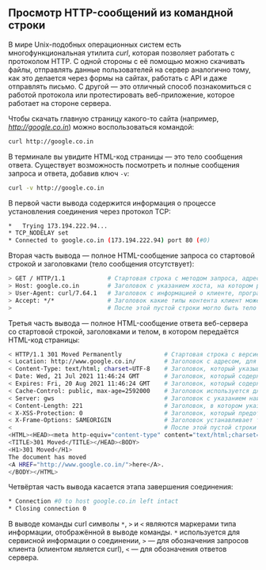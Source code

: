 ## Просмотр HTTP-сообщений из командной строки

В мире Unix-подобных операционных систем есть многофункциональная утилита _curl_, которая позволяет работать с протоколом HTTP. С одной стороны с её помощью можно скачивать файлы, отправлять данные пользователей на сервер аналогично тому, как это делается через формы на сайтах, работать с API и даже отправлять письмо. С другой — это отличный способ познакомиться с работой протокола или протестировать веб-приложение, которое работает на стороне сервера.

Чтобы скачать главную страницу какого-то сайта (например, _http://google.co.in_) можно воспользоваться командой:

```bash
curl http://google.co.in
```

В терминале вы увидите HTML-код страницы — это тело сообщения ответа. Существует возможность посмотреть и полные сообщения запроса и ответа, добавив ключ `-v`:

```bash
curl -v http://google.co.in
```

В первой части вывода содержится информация о процессе установления соединения через протокол TCP:

```bash
*   Trying 173.194.222.94...
* TCP_NODELAY set
* Connected to google.co.in (173.194.222.94) port 80 (#0)
```

Вторая часть вывода — полное HTML-сообщение запроса со стартовой строкой и заголовками (тело сообщения отсутствует):

```bash
> GET / HTTP/1.1            # Стартовая строка с методом запроса, адресом внутри сайта и версией протокола
> Host: google.co.in        # Заголовок с указанием хоста, на котором работает веб-сервер
> User-Agent: curl/7.64.1   # Заголовок с информацией о клиенте, программе запущенной у пользователя
> Accept: */*               # Заголовок какие типы контента клиент может понять
>                           # После этой пустой строки могло быть тело запроса
```

Третья часть вывода — полное HTML-сообщение ответа веб-сервера со стартовой строкой, заголовками и телом, в котором передаётся HTML-код страницы:

```bash
< HTTP/1.1 301 Moved Permanently            # Стартовая строка с версией протокола, кодом и статусом ответа
< Location: http://www.google.co.in/        # Заголовок с адресом, для которого веб-сервер формирует ответ
< Content-Type: text/html; charset=UTF-8    # Заголовок, который указывает тип данных и кодировку тела сообщения
< Date: Wed, 21 Jul 2021 11:46:24 GMT       # Заголовок, который содержит дату загрузки страницы
< Expires: Fri, 20 Aug 2021 11:46:24 GMT    # Заголовок, который содержит дату, после которой которой контент считается устаревшим
< Cache-Control: public, max-age=2592000    # Заголовок используется для определения времени (в секундах) и типа кэширования на сервере
< Server: gws                               # Заголовок с указанием наименования веб-сервера (gws - Google Web Server)
< Content-Length: 221                       # Заголовок, в котором указано количество символов в теле сообщения
< X-XSS-Protection: 0                       # Заголовок, который предотвращает загрузку в случае атаки XSS (Cross-site scripting)
< X-Frame-Options: SAMEORIGIN               # Заголовок устанавливает тип загрузки внутри тэга <iframe>
<                                           # После этой пустой строки идёт тело ответа веб-сервера
<HTML><HEAD><meta http-equiv="content-type" content="text/html;charset=utf-8">
<TITLE>301 Moved</TITLE></HEAD><BODY>
<H1>301 Moved</H1>
The document has moved
<A HREF="http://www.google.co.in/">here</A>.
</BODY></HTML>
```

Четвёртая часть вывода касается этапа завершения соединения:

```bash
* Connection #0 to host google.co.in left intact
* Closing connection 0
```

В выводе команды curl символы `*`, `>` и `<` являются маркерами типа информации, отображённой в выводе команды. `*` используется для сервисной информации о соединении, `>` — для обозначения запросов клиента (клиентом является curl), `<` — для обозначения ответов сервера.
